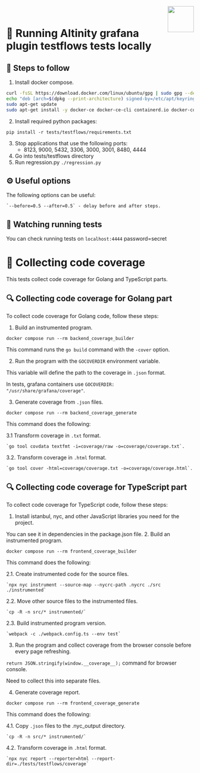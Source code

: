 <img align=right style="width: 5em;" src="https://github.com/user-attachments/assets/1e97270f-7925-4cc2-8791-8d0cc77fe512">

<br>

# 🧪 Running Altinity grafana plugin testflows tests locally

## 👣 Steps to follow

1. Install docker compose.
```bash
curl -fsSL https://download.docker.com/linux/ubuntu/gpg | sudo gpg --dearmor --yes -o /etc/apt/keyrings/docker.gpg
echo "deb [arch=$(dpkg --print-architecture) signed-by=/etc/apt/keyrings/docker.gpg] https://download.docker.com/linux/ubuntu $(lsb_release -cs) test" | sudo tee /etc/apt/sources.list.d/docker.list
sudo apt-get update
sudo apt-get install -y docker-ce docker-ce-cli containerd.io docker-compose-plugin 
```
2. Install required python packages:
  
  `pip install -r tests/testflows/requirements.txt`

3. Stop applications that use the following ports:
   - 8123, 9000, 5432, 3306, 3000, 3001, 8480, 4444
4. Go into tests/testflows directory
5. Run regression.py
  `./regression.py`
  
## ⚙️ Useful options
  The following options can be useful:

    `--before=0.5 --after=0.5` - delay before and after steps.

## 👀 Watching running tests
  You can check running tests on `localhost:4444` password=secret

# 🧾 Collecting code coverage

This tests collect code coverage for Golang and TypeScript parts.

## 🔍 Collecting code coverage for Golang part

To collect code coverage for Golang code, follow these steps:

1. Build an instrumented program.

  `docker compose run --rm backend_coverage_builder`
  
  This command runs the `go build` command with the `-cover` option.

2. Run the program with the `GOCOVERDIR` environment variable.
  
  This variable will define the path to the coverage in `.json` format.
  
  In tests, grafana containers use `GOCOVERDIR: "/usr/share/grafana/coverage"`.

3. Generate coverage from `.json` files.
  
  `docker compose run --rm backend_coverage_generate`
  
  This command does the following:
  
  3.1 Transform coverage in `.txt` format.
  
    `go tool covdata textfmt -i=coverage/raw -o=coverage/coverage.txt`.
  
  3.2. Transform coverage in `.html` format.
  
    `go tool cover -html=coverage/coverage.txt -o=coverage/coverage.html`.

## 🔍 Collecting code coverage for TypeScript part

To collect code coverage for TypeScript code, follow these steps:

1. Install istanbul, nyc, and other JavaScript libraries you need for the project.

  You can see it in dependencies in the package.json file.
2. Build an instrumented program.

  `docker compose run --rm frontend_coverage_builder`
  
  This command does the following:
  
  2.1. Create instrumented code for the source files.
  
    `npx nyc instrument --source-map --nycrc-path .nycrc ./src ./instrumented`
  
  2.2. Move other source files to the instrumented files.
  
    `cp -R -n src/* instrumented/`
  
  2.3. Build instrumented program version.
  
    `webpack -c ./webpack.config.ts --env test`

3. Run the program and collect coverage from the browser console before every page refreshing.

  `return JSON.stringify(window.__coverage__);` command for browser console.
  
  Need to collect this into separate files. 

4. Generate coverage report.
  
  `docker compose run --rm frontend_coverage_generate`
  
  This command does the following:
  
  4.1. Copy `.json` files to the .nyc_output directory.
  
    `cp -R -n src/* instrumented/`
  
  4.2. Transform coverage in `.html` format.
  
    `npx nyc report --reporter=html --report-dir=./tests/testflows/coverage`
